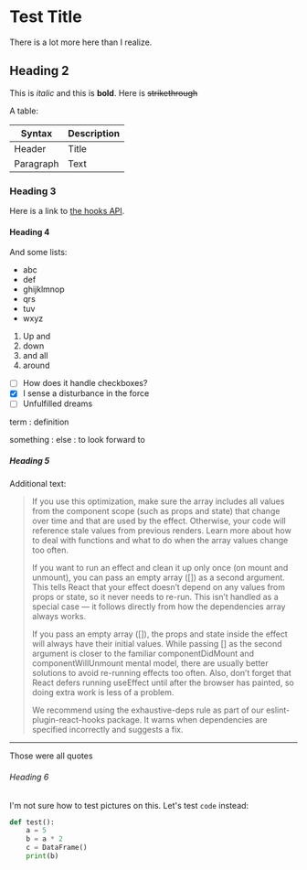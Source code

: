# Test Title
There is a lot more here than I realize.

## Heading 2

This is *italic* and this is **bold**. Here is ~~strikethrough~~

A table:

| Syntax | Description |
| ----------- | ----------- |
| Header | Title |
| Paragraph | Text |

### Heading 3

Here is a link to [the hooks API](https://reactjs.org/docs/hooks-reference.html#useeffect).

#### Heading 4

And some lists:
* abc
* def
* ghijklmnop
* qrs
* tuv
* wxyz

1. Up and
2. down
3. and all
4. around

- [ ] How does it handle checkboxes?
- [x] I sense a disturbance in the force
- [ ] Unfulfilled dreams

term
: definition

something 
: else
: to look forward to

##### Heading 5

Additional text:

> If you use this optimization, make sure the array includes all values from the component scope (such as props and state) that change over time and that are used by the effect. Otherwise, your code will reference stale values from previous renders. Learn more about how to deal with functions and what to do when the array values change too often.
>
> If you want to run an effect and clean it up only once (on mount and unmount), you can pass an empty array ([]) as a second argument. This tells React that your effect doesn’t depend on any values from props or state, so it never needs to re-run. This isn’t handled as a special case — it follows directly from how the dependencies array always works.
>
> If you pass an empty array ([]), the props and state inside the effect will always have their initial values. While passing [] as the second argument is closer to the familiar componentDidMount and componentWillUnmount mental model, there are usually better solutions to avoid re-running effects too often. Also, don’t forget that React defers running useEffect until after the browser has painted, so doing extra work is less of a problem.
>
> We recommend using the exhaustive-deps rule as part of our eslint-plugin-react-hooks package. It warns when dependencies are specified incorrectly and suggests a fix.

-------

Those were all quotes

###### Heading 6

I'm not sure how to test pictures on this.  Let's test `code` instead:

```python
def test():
    a = 5
    b = a * 2
    c = DataFrame()
    print(b)
```